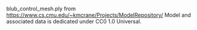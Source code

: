 blub_control_mesh.ply from
https://www.cs.cmu.edu/~kmcrane/Projects/ModelRepository/
Model and associated data is dedicated under CC0 1.0 Universal.

